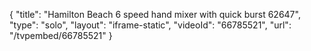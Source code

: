 {
    "title": "Hamilton Beach  6 speed hand mixer with quick burst 62647",
    "type": "solo",
    "layout": "iframe-static",
    "videoId": "66785521",
    "url": "\/tvpembed\/66785521"
}